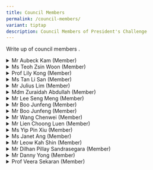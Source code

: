 ```yaml
---
title: Council Members
permalink: /council-members/
variant: tiptap
description: Council Members of President's Challenge
---
```

<p>Write up of council members .</p>
<p></p>
<div data-type="detailGroup" class="isomer-accordion isomer-accordion-white">
<details class="isomer-details">
<summary>Mr Aubeck Kam (Member)</summary>
<div data-type="detailsContent" class="isomer-details-content">
<p></p>
<p></p>
<div class="isomer-image-wrapper">
<img style="width: 100%" height="auto" width="100%" alt="Mr Aubeck Kam" src="/images/Council Members/aubeck.jpg">
</div>
<p><em>Permanent Secretary, MSF</em>
<br>
<br>
<br>Aubeck Kam is currently serving as Permanent Secretary in the Ministry
of Social and Family Development and for Home Affairs Development, as well
as Chairman of HTX. With a career spanning over three decades, Kam has
held leadership positions across various government agencies, including
the Singapore Police Force, Ministry of Manpower, Media Development Authority,
and Ministry of Communications and Information. His educational background
includes a law degree from King's College London and a Master in Public
Management from the Lee Kuan Yew School of Public Policy. Kam's diverse
experience reflects his adaptability and expertise in managing multiple
aspects of Singapore's public service.</p>
</div>
</details>
<details class="isomer-details">
<summary>Ms Teoh Zsin Woon (Member)</summary>
<div data-type="detailsContent" class="isomer-details-content">
<p></p>
</div>
</details>
<details class="isomer-details">
<summary>Prof Lily Kong (Member)</summary>
<div data-type="detailsContent" class="isomer-details-content">
<p></p>
</div>
</details>
<details class="isomer-details">
<summary>Ms Tan Li San (Member)</summary>
<div data-type="detailsContent" class="isomer-details-content">
<p></p>
<div class="isomer-image-wrapper">
<img style="width: 100%" height="auto" width="100%" alt="" src="/images/Council Members/CEO_Tan_Li_San_new.jpg">
</div>
<p><em>Chief Executive Officer, NCSS</em>
<br>Ms Tan Li San, the current CEO of NCSS (National Council of Social Service),
brings a wealth of experience from her diverse career across multiple government
agencies in Singapore. Her commitment to social services is evident through
her past and present board memberships in various charitable organisations.
With a strong educational background in engineering and management from
prestigious US universities, Ms Tan's expertise and dedication were acknowledged
with the Public Administration Medal (Silver) in 2020. Her leadership at
NCSS combines her extensive public sector experience with a passion for
social service.</p>
</div>
</details>
<details class="isomer-details">
<summary>Mr Julius Lim (Member)</summary>
<div data-type="detailsContent" class="isomer-details-content">
<p></p>
</div>
</details>
<details class="isomer-details">
<summary>Mdm Zuraidah Abdullah (Member)</summary>
<div data-type="detailsContent" class="isomer-details-content">
<p></p>
</div>
</details>
<details class="isomer-details">
<summary>Mr Lee Seng Meng (Member)</summary>
<div data-type="detailsContent" class="isomer-details-content">
<p></p>
</div>
</details>
<details class="isomer-details">
<summary>Mr Boo Junfeng (Member)</summary>
<div data-type="detailsContent" class="isomer-details-content">
<p></p>
</div>
</details>
<details class="isomer-details">
<summary>Mr Boo Junfeng (Member)</summary>
<div data-type="detailsContent" class="isomer-details-content">
<p></p>
</div>
</details>
<details class="isomer-details">
<summary>Mr Wang Chenwei (Member)</summary>
<div data-type="detailsContent" class="isomer-details-content">
<p></p>
</div>
</details>
<details class="isomer-details">
<summary>Mr Lien Choong Luen (Member)</summary>
<div data-type="detailsContent" class="isomer-details-content">
<p></p>
</div>
</details>
<details class="isomer-details">
<summary>Ms Yip Pin Xiu (Member)</summary>
<div data-type="detailsContent" class="isomer-details-content">
<p></p>
</div>
</details>
<details class="isomer-details">
<summary>Ms Janet Ang (Member)</summary>
<div data-type="detailsContent" class="isomer-details-content">
<p></p>
</div>
</details>
<details class="isomer-details">
<summary>Mr Leow Kah Shin (Member)</summary>
<div data-type="detailsContent" class="isomer-details-content">
<p></p>
</div>
</details>
<details class="isomer-details">
<summary>Mr Dilhan Pillay Sandrasegara (Member)</summary>
<div data-type="detailsContent" class="isomer-details-content">
<p></p>
</div>
</details>
<details class="isomer-details">
<summary>Mr Danny Yong (Member)</summary>
<div data-type="detailsContent" class="isomer-details-content">
<p></p>
</div>
</details>
<details class="isomer-details">
<summary>Prof Veera Sekaran (Member)</summary>
<div data-type="detailsContent" class="isomer-details-content">
<p></p>
</div>
</details>
</div>
<p></p>